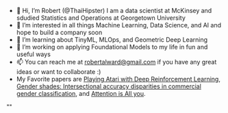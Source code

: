 - 👋 Hi, I’m Robert (@ThaiHipster) I am a data scientist at McKinsey and sdudied Statistics and Operations at Georgetown University
- 👀 I’m interested in all things Machine Learning, Data Science, and AI and hope to build a company soon
- 🌱 I’m learning about TinyML, MLOps, and Geometric Deep Learning
- 💞️ I’m working on applying Foundational Models to my life in fun and useful ways
- 📫 You can reach me at robertalward@gmail.com if you have any great ideas or want to collaborate :)
- My Favorite papers are [Playing Atari with Deep Reinforcement Learning](https://www.deepmind.com/publications/playing-atari-with-deep-reinforcement-learning), [Gender shades: Intersectional accuracy disparities in commercial gender classification](http://proceedings.mlr.press/v81/buolamwini18a.html?mod=article_inline), and [Attention is All you](https://arxiv.org/abs/1706.03762).

 ""

<!---
ThaiHipster/ThaiHipster is a ✨ special ✨ repository because its `README.md` (this file) appears on your GitHub profile.
You can click the Preview link to take a look at your changes.
--->
